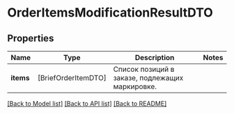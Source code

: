# OrderItemsModificationResultDTO

## Properties
Name | Type | Description | Notes
------------ | ------------- | ------------- | -------------
**items** | [BriefOrderItemDTO] | Список позиций в заказе, подлежащих маркировке. | 

[[Back to Model list]](../README.md#documentation-for-models) [[Back to API list]](../README.md#documentation-for-api-endpoints) [[Back to README]](../README.md)


